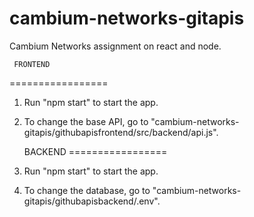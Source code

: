 # cambium-networks-gitapis
Cambium Networks assignment on react and node.


     FRONTEND
=================

1. Run "npm start" to start the app.
2. To change the base API, go to "cambium-networks-gitapis/githubapisfrontend/src/backend/api.js".


     BACKEND
=================

1. Run "npm start" to start the app.
2. To change the database, go to "cambium-networks-gitapis/githubapisbackend/.env".
